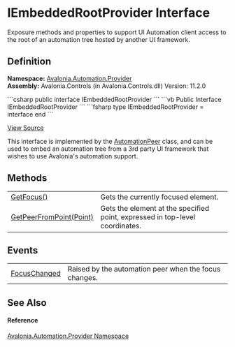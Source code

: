 # IEmbeddedRootProvider Interface


Exposure methods and properties to support UI Automation client access to the root of an automation tree hosted by another UI framework.



## Definition
**Namespace:** <a href="N_Avalonia_Automation_Provider">Avalonia.Automation.Provider</a>  
**Assembly:** Avalonia.Controls (in Avalonia.Controls.dll) Version: 11.2.0

<Tabs groupId="api-code-preview">
<TabItem value="csharp" label="C#">
```csharp
public interface IEmbeddedRootProvider
```
</TabItem>
<TabItem value="vb" label="VB">
```vb
Public Interface IEmbeddedRootProvider
```
</TabItem>
<TabItem value="fsharp" label="F#">
```fsharp
type IEmbeddedRootProvider = interface end
```
</TabItem>
</Tabs>



<a href="https://github.com/AvaloniaUI/Avalonia/tree/master/src/Avalonia.Controls/Automation/Provider/IEmbeddedRootProvider.cs" title="View the source code">View Source</a>

This interface is implemented by the <a href="T_Avalonia_Automation_Peers_AutomationPeer">AutomationPeer</a> class, and can be used to embed an automation tree from a 3rd party UI framework that wishes to use Avalonia's automation support.

## Methods
<table>
<tr>
<td><a href="M_Avalonia_Automation_Provider_IEmbeddedRootProvider_GetFocus">GetFocus()</a></td>
<td>Gets the currently focused element.</td>
</tr>
<tr>
<td><a href="M_Avalonia_Automation_Provider_IEmbeddedRootProvider_GetPeerFromPoint">GetPeerFromPoint(Point)</a></td>
<td>Gets the element at the specified point, expressed in top-level coordinates.</td>
</tr>
</table>

## Events
<table>
<tr>
<td><a href="E_Avalonia_Automation_Provider_IEmbeddedRootProvider_FocusChanged">FocusChanged</a></td>
<td>Raised by the automation peer when the focus changes.</td>
</tr>
</table>

## See Also


#### Reference
<a href="N_Avalonia_Automation_Provider">Avalonia.Automation.Provider Namespace</a>  
